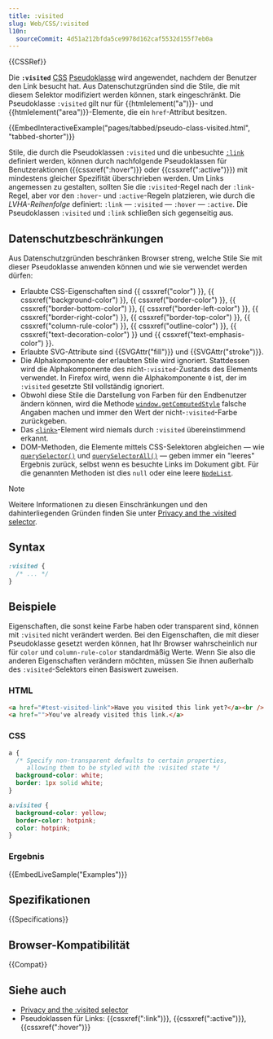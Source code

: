 ```yaml
---
title: :visited
slug: Web/CSS/:visited
l10n:
  sourceCommit: 4d51a212bfda5ce9978d162caf5532d155f7eb0a
---
```


{{CSSRef}}

Die **`:visited`** [CSS](/de/docs/Web/CSS) [Pseudoklasse](/de/docs/Web/CSS/Pseudo-classes) wird angewendet, nachdem der Benutzer den Link besucht hat. Aus Datenschutzgründen sind die Stile, die mit diesem Selektor modifiziert werden können, stark eingeschränkt. Die Pseudoklasse `:visited` gilt nur für {{htmlelement("a")}}- und {{htmlelement("area")}}-Elemente, die ein `href`-Attribut besitzen.

{{EmbedInteractiveExample("pages/tabbed/pseudo-class-visited.html", "tabbed-shorter")}}

Stile, die durch die Pseudoklassen `:visited` und die unbesuchte [`:link`](/de/docs/Web/CSS/:link) definiert werden, können durch nachfolgende Pseudoklassen für Benutzeraktionen ({{cssxref(":hover")}} oder {{cssxref(":active")}}) mit mindestens gleicher Spezifität überschrieben werden. Um Links angemessen zu gestalten, sollten Sie die `:visited`-Regel nach der `:link`-Regel, aber vor den `:hover`- und `:active`-Regeln platzieren, wie durch die _LVHA-Reihenfolge_ definiert: `:link` — `:visited` — `:hover` — `:active`. Die Pseudoklassen `:visited` und `:link` schließen sich gegenseitig aus.

## Datenschutzbeschränkungen

Aus Datenschutzgründen beschränken Browser streng, welche Stile Sie mit dieser Pseudoklasse anwenden können und wie sie verwendet werden dürfen:

- Erlaubte CSS-Eigenschaften sind {{ cssxref("color") }}, {{ cssxref("background-color") }}, {{ cssxref("border-color") }}, {{ cssxref("border-bottom-color") }}, {{ cssxref("border-left-color") }}, {{ cssxref("border-right-color") }}, {{ cssxref("border-top-color") }}, {{ cssxref("column-rule-color") }}, {{ cssxref("outline-color") }}, {{ cssxref("text-decoration-color") }} und {{ cssxref("text-emphasis-color") }}.
- Erlaubte SVG-Attribute sind {{SVGAttr("fill")}} und {{SVGAttr("stroke")}}.
- Die Alphakomponente der erlaubten Stile wird ignoriert. Stattdessen wird die Alphakomponente des nicht-`:visited`-Zustands des Elements verwendet. In Firefox wird, wenn die Alphakomponente `0` ist, der im `:visited` gesetzte Stil vollständig ignoriert.
- Obwohl diese Stile die Darstellung von Farben für den Endbenutzer ändern können, wird die Methode [`window.getComputedStyle`](/de/docs/Web/API/Window/getComputedStyle) falsche Angaben machen und immer den Wert der nicht-`:visited`-Farbe zurückgeben.
- Das [`<link>`](/de/docs/Web/HTML/Element/link)-Element wird niemals durch `:visited` übereinstimmend erkannt.
- DOM-Methoden, die Elemente mittels CSS-Selektoren abgleichen — wie [`querySelector()`](/de/docs/Web/API/Document/querySelector) und [`querySelectorAll()`](/de/docs/Web/API/Document/querySelectorAll) — geben immer ein "leeres" Ergebnis zurück, selbst wenn es besuchte Links im Dokument gibt. Für die genannten Methoden ist dies `null` oder eine leere [`NodeList`](/de/docs/Web/API/NodeList).

> [!NOTE]
> Weitere Informationen zu diesen Einschränkungen und den dahinterliegenden Gründen finden Sie unter [Privacy and the :visited selector](/de/docs/Web/CSS/Privacy_and_the_:visited_selector).

## Syntax

```css
:visited {
  /* ... */
}
```

## Beispiele

Eigenschaften, die sonst keine Farbe haben oder transparent sind, können mit `:visited` nicht verändert werden. Bei den Eigenschaften, die mit dieser Pseudoklasse gesetzt werden können, hat Ihr Browser wahrscheinlich nur für `color` und `column-rule-color` standardmäßig Werte. Wenn Sie also die anderen Eigenschaften verändern möchten, müssen Sie ihnen außerhalb des `:visited`-Selektors einen Basiswert zuweisen.

### HTML

```html
<a href="#test-visited-link">Have you visited this link yet?</a><br />
<a href="">You've already visited this link.</a>
```

### CSS

```css
a {
  /* Specify non-transparent defaults to certain properties,
     allowing them to be styled with the :visited state */
  background-color: white;
  border: 1px solid white;
}

a:visited {
  background-color: yellow;
  border-color: hotpink;
  color: hotpink;
}
```

### Ergebnis

{{EmbedLiveSample("Examples")}}

## Spezifikationen

{{Specifications}}

## Browser-Kompatibilität

{{Compat}}

## Siehe auch

- [Privacy and the :visited selector](/de/docs/Web/CSS/Privacy_and_the_:visited_selector)
- Pseudoklassen für Links: {{cssxref(":link")}}, {{cssxref(":active")}}, {{cssxref(":hover")}}

